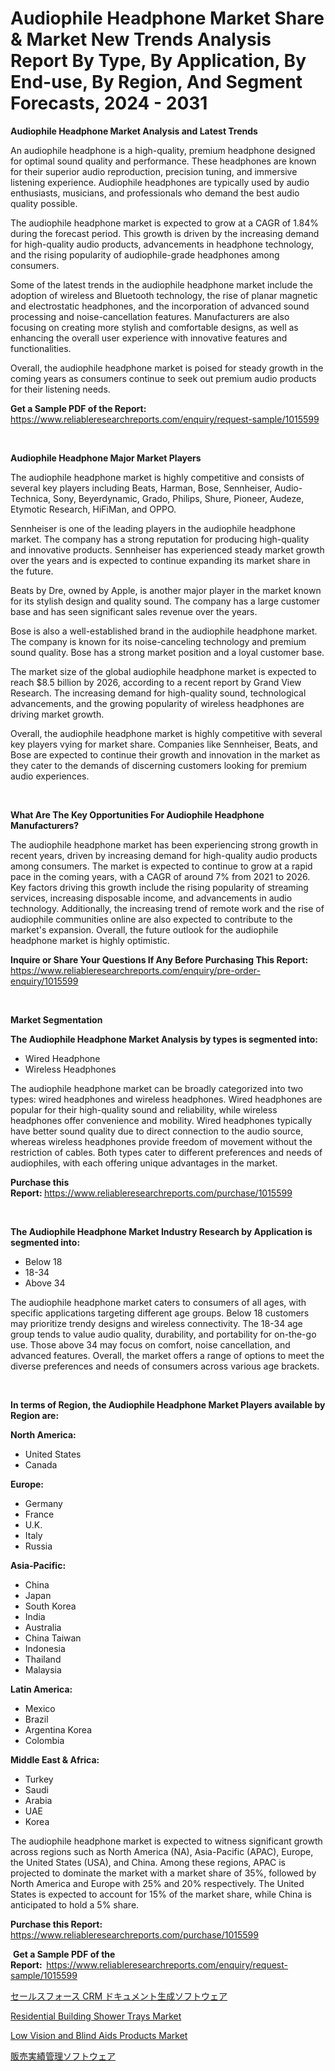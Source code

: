 <p><h1>Audiophile Headphone Market Share & Market New Trends Analysis Report By Type, By Application, By End-use, By Region, And Segment Forecasts, 2024 - 2031</h1></p><p><strong>Audiophile Headphone Market Analysis and Latest Trends</strong></p>
<p><p>An audiophile headphone is a high-quality, premium headphone designed for optimal sound quality and performance. These headphones are known for their superior audio reproduction, precision tuning, and immersive listening experience. Audiophile headphones are typically used by audio enthusiasts, musicians, and professionals who demand the best audio quality possible.</p><p>The audiophile headphone market is expected to grow at a CAGR of 1.84% during the forecast period. This growth is driven by the increasing demand for high-quality audio products, advancements in headphone technology, and the rising popularity of audiophile-grade headphones among consumers. </p><p>Some of the latest trends in the audiophile headphone market include the adoption of wireless and Bluetooth technology, the rise of planar magnetic and electrostatic headphones, and the incorporation of advanced sound processing and noise-cancellation features. Manufacturers are also focusing on creating more stylish and comfortable designs, as well as enhancing the overall user experience with innovative features and functionalities.</p><p>Overall, the audiophile headphone market is poised for steady growth in the coming years as consumers continue to seek out premium audio products for their listening needs.</p></p>
<p><strong>Get a Sample PDF of the Report:&nbsp;</strong> <a href="https://www.reliableresearchreports.com/enquiry/request-sample/1015599">https://www.reliableresearchreports.com/enquiry/request-sample/1015599</a></p>
<p>&nbsp;</p>
<p><strong>Audiophile Headphone Major Market Players</strong></p>
<p><p>The audiophile headphone market is highly competitive and consists of several key players including Beats, Harman, Bose, Sennheiser, Audio-Technica, Sony, Beyerdynamic, Grado, Philips, Shure, Pioneer, Audeze, Etymotic Research, HiFiMan, and OPPO.</p><p>Sennheiser is one of the leading players in the audiophile headphone market. The company has a strong reputation for producing high-quality and innovative products. Sennheiser has experienced steady market growth over the years and is expected to continue expanding its market share in the future.</p><p>Beats by Dre, owned by Apple, is another major player in the market known for its stylish design and quality sound. The company has a large customer base and has seen significant sales revenue over the years.</p><p>Bose is also a well-established brand in the audiophile headphone market. The company is known for its noise-canceling technology and premium sound quality. Bose has a strong market position and a loyal customer base.</p><p>The market size of the global audiophile headphone market is expected to reach $8.5 billion by 2026, according to a recent report by Grand View Research. The increasing demand for high-quality sound, technological advancements, and the growing popularity of wireless headphones are driving market growth.</p><p>Overall, the audiophile headphone market is highly competitive with several key players vying for market share. Companies like Sennheiser, Beats, and Bose are expected to continue their growth and innovation in the market as they cater to the demands of discerning customers looking for premium audio experiences.</p></p>
<p>&nbsp;</p>
<p><strong>What Are The Key Opportunities For Audiophile Headphone Manufacturers?</strong></p>
<p><p>The audiophile headphone market has been experiencing strong growth in recent years, driven by increasing demand for high-quality audio products among consumers. The market is expected to continue to grow at a rapid pace in the coming years, with a CAGR of around 7% from 2021 to 2026. Key factors driving this growth include the rising popularity of streaming services, increasing disposable income, and advancements in audio technology. Additionally, the increasing trend of remote work and the rise of audiophile communities online are also expected to contribute to the market's expansion. Overall, the future outlook for the audiophile headphone market is highly optimistic.</p></p>
<p><strong>Inquire or Share Your Questions If Any Before Purchasing This Report:</strong> <a href="https://www.reliableresearchreports.com/enquiry/pre-order-enquiry/1015599">https://www.reliableresearchreports.com/enquiry/pre-order-enquiry/1015599</a></p>
<p>&nbsp;</p>
<p><strong>Market Segmentation</strong></p>
<p><strong>The Audiophile Headphone Market Analysis by types is segmented into:</strong></p>
<p><ul><li>Wired Headphone</li><li>Wireless Headphones</li></ul></p>
<p><p>The audiophile headphone market can be broadly categorized into two types: wired headphones and wireless headphones. Wired headphones are popular for their high-quality sound and reliability, while wireless headphones offer convenience and mobility. Wired headphones typically have better sound quality due to direct connection to the audio source, whereas wireless headphones provide freedom of movement without the restriction of cables. Both types cater to different preferences and needs of audiophiles, with each offering unique advantages in the market.</p></p>
<p><strong>Purchase this Report:&nbsp;</strong><a href="https://www.reliableresearchreports.com/purchase/1015599">https://www.reliableresearchreports.com/purchase/1015599</a></p>
<p>&nbsp;</p>
<p><strong>The Audiophile Headphone Market Industry Research by Application is segmented into:</strong></p>
<p><ul><li>Below 18</li><li>18-34</li><li>Above 34</li></ul></p>
<p><p>The audiophile headphone market caters to consumers of all ages, with specific applications targeting different age groups. Below 18 customers may prioritize trendy designs and wireless connectivity. The 18-34 age group tends to value audio quality, durability, and portability for on-the-go use. Those above 34 may focus on comfort, noise cancellation, and advanced features. Overall, the market offers a range of options to meet the diverse preferences and needs of consumers across various age brackets.</p></p>
<p>&nbsp;</p>
<p><strong>In terms of Region, the Audiophile Headphone Market Players available by Region are:</strong></p>
<p>
    <p> <strong> North America: </strong>
        <ul>
            <li>United States</li>
            <li>Canada</li>
        </ul>
        </p> 
    <p> <strong> Europe: </strong>
        <ul>
            <li>Germany</li>
            <li>France</li>
            <li>U.K.</li>
            <li>Italy</li>
            <li>Russia</li>
        </ul>
        </p> 
    <p> <strong> Asia-Pacific: </strong>
        <ul>
            <li>China</li>
            <li>Japan</li>
            <li>South Korea</li>
            <li>India</li>
            <li>Australia</li>
            <li>China Taiwan</li>
            <li>Indonesia</li>
            <li>Thailand</li>
            <li>Malaysia</li>
        </ul>
        </p> 
    <p> <strong> Latin America: </strong>
        <ul>
            <li>Mexico</li>
            <li>Brazil</li>
            <li>Argentina Korea</li>
            <li>Colombia</li>
        </ul>
        </p> 
    <p> <strong> Middle East & Africa: </strong>
        <ul>
            <li>Turkey</li>
            <li>Saudi</li>
            <li>Arabia</li>
            <li>UAE</li>
            <li>Korea</li>
        </ul>
    </p>
    </p>
<p><p>The audiophile headphone market is expected to witness significant growth across regions such as North America (NA), Asia-Pacific (APAC), Europe, the United States (USA), and China. Among these regions, APAC is projected to dominate the market with a market share of 35%, followed by North America and Europe with 25% and 20% respectively. The United States is expected to account for 15% of the market share, while China is anticipated to hold a 5% share.</p></p>
<p><strong>Purchase this Report: </strong><a href="https://www.reliableresearchreports.com/purchase/1015599">https://www.reliableresearchreports.com/purchase/1015599</a></p>
<p>&nbsp;<strong>Get a Sample PDF of the Report:&nbsp;&nbsp;</strong><a href="https://www.reliableresearchreports.com/enquiry/request-sample/1015599">https://www.reliableresearchreports.com/enquiry/request-sample/1015599</a></p>
<p><strong></strong></p>
<p><p><a href="https://github.com/laurenreichert/Market-Research-Report-List-1/blob/main/10625918140.md">セールスフォース CRM ドキュメント生成ソフトウェア</a></p><p><a href="https://github.com/AKSHATREPORTPRIME/Market-Research-Report-List-3/blob/main/residential-building-shower-trays-market.md">Residential Building Shower Trays Market</a></p><p><a href="https://github.com/indrystar/Market-Research-Report-List-2/blob/main/low-vision-and-blind-aids-products-market.md">Low Vision and Blind Aids Products Market</a></p><p><a href="https://github.com/RodHoppe07/Market-Research-Report-List-1/blob/main/61382288141.md">販売実績管理ソフトウェア</a></p></p>